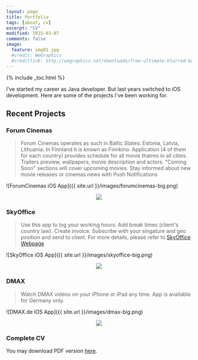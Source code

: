 ```yaml
---
layout: page
title: Portfolio
tags: [about, cv]
excerpt: "CV"
modified: 2015-03-07
comments: false
image:
  feature: img01.jpg
  #credit: WeGraphics
  #creditlink: http://wegraphics.net/downloads/free-ultimate-blurred-background-pack/
---
```


{% include _toc.html %}

I've started my career as Java developer. But last years switched to iOS development. Here are some of the projects I've been working for.

## Recent Projects

### Forum Cinemas

>Forum Cinemas operates as such in Baltic States: Estonia, Latvia, Lithuania. In Finnland it is known as Finnkino. Application (4 of them for each country) provides schedule for all movie thatres in all cities. Trailers preview, wallpapers, movie description and actors. "Coming Soon" sections will cover upcoming movies. Stay informed about new movie releases or cinemas news with Push Notifications

![ForumCinemas iOS App]({{ site.url }}/images/forumcinemas-big.png)
<center><a href="https://itunes.apple.com/app/id911365908"><img src="{{ site.url }}/images/badge-download-on-the-app-store.svg"></a></center>
				
### SkyOffice

>Use this app to log your working hours. Add break times (client's country law). Create invoice. Subscribe with your singature and geo position and send to client. For more details, please refer to <a href="http://skyoffice.no">SkyOffice Webpage</a>

![SkyOffice iOS App]({{ site.url }}/images/skyoffice-big.png)
<center><a href="https://itunes.apple.com/app/id849641899"><img src="{{ site.url }}/images/badge-download-on-the-app-store.svg"></a></center>

### DMAX

>Watch DMAX videos on your iPhone or iPad any time. App is available for Germany only.

![DMAX.de iOS App]({{ site.url }}/images/dmax-big.png)
<center><a href="https://itunes.apple.com/app/id714021222"><img src="{{ site.url }}/images/badge-download-on-the-app-store.svg"></a></center>


### Complete CV

You may download PDF version <a href="https://www.dropbox.com/s/cxpxe3llzfn5q54/CV_Dmitry_Beloborodov.pdf?dl=0">here</a>.


